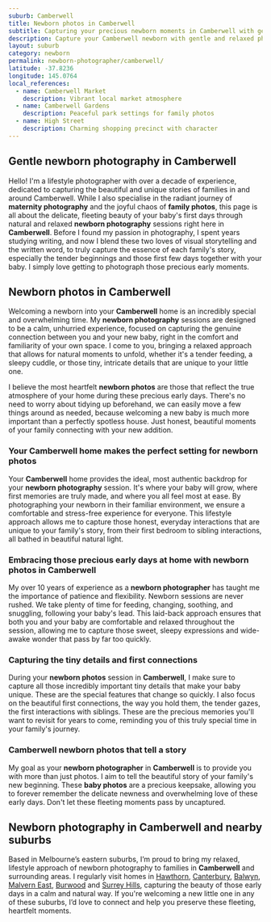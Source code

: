 ```yaml
---
suburb: Camberwell
title: Newborn photos in Camberwell
subtitle: Capturing your precious newborn moments in Camberwell with gentle photography
description: Capture your Camberwell newborn with gentle and relaxed photography. Newborn sessions are available in your home for maximum comfort and convenience.
layout: suburb
category: newborn
permalink: newborn-photographer/camberwell/
latitude: -37.8236
longitude: 145.0764
local_references:
  - name: Camberwell Market
    description: Vibrant local market atmosphere
  - name: Camberwell Gardens
    description: Peaceful park settings for family photos
  - name: High Street
    description: Charming shopping precinct with character
---
```


## Gentle newborn photography in Camberwell

Hello! I'm a lifestyle photographer with over a decade of experience, dedicated to capturing the beautiful and unique stories of families in and around Camberwell. While I also specialise in the radiant journey of **maternity photography** and the joyful chaos of **family photos**, this page is all about the delicate, fleeting beauty of your baby's first days through natural and relaxed **newborn photography** sessions right here in **Camberwell**. Before I found my passion in photography, I spent years studying writing, and now I blend these two loves of visual storytelling and the written word, to truly capture the essence of each family's story, especially the tender beginnings and those first few days together with your baby. I simply love getting to photograph those precious early moments.

## Newborn photos in Camberwell

Welcoming a newborn into your **Camberwell** home is an incredibly special and overwhelming time. My **newborn photography** sessions are designed to be a calm, unhurried experience, focused on capturing the genuine connection between you and your new baby, right in the comfort and familiarity of your own space. I come to you, bringing a relaxed approach that allows for natural moments to unfold, whether it's a tender feeding, a sleepy cuddle, or those tiny, intricate details that are unique to your little one.

I believe the most heartfelt **newborn photos** are those that reflect the true atmosphere of your home during these precious early days. There's no need to worry about tidying up beforehand, we can easily move a few things around as needed, because welcoming a new baby is much more important than a perfectly spotless house. Just honest, beautiful moments of your family connecting with your new addition.

### Your Camberwell home makes the perfect setting for newborn photos

Your **Camberwell** home provides the ideal, most authentic backdrop for your **newborn photography** session. It's where your baby will grow, where first memories are truly made, and where you all feel most at ease. By photographing your newborn in their familiar environment, we ensure a comfortable and stress-free experience for everyone. This lifestyle approach allows me to capture those honest, everyday interactions that are unique to your family's story, from their first bedroom to sibling interactions, all bathed in beautiful natural light.

### Embracing those precious early days at home with newborn photos in Camberwell

My over 10 years of experience as a **newborn photographer** has taught me the importance of patience and flexibility. Newborn sessions are never rushed. We take plenty of time for feeding, changing, soothing, and snuggling, following your baby's lead. This laid-back approach ensures that both you and your baby are comfortable and relaxed throughout the session, allowing me to capture those sweet, sleepy expressions and wide-awake wonder that pass by far too quickly.

### Capturing the tiny details and first connections

During your **newborn photos** session in **Camberwell**, I make sure to capture all those incredibly important tiny details that make your baby unique. These are the special features that change so quickly. I also focus on the beautiful first connections, the way you hold them, the tender gazes, the first interactions with siblings. These are the precious memories you'll want to revisit for years to come, reminding you of this truly special time in your family's journey.

### Camberwell newborn photos that tell a story

My goal as your **newborn photographer** in **Camberwell** is to provide you with more than just photos. I aim to tell the beautiful story of your family's new beginning. These **baby photos** are a precious keepsake, allowing you to forever remember the delicate newness and overwhelming love of these early days. Don't let these fleeting moments pass by uncaptured.

## Newborn photography in Camberwell and nearby suburbs

Based in Melbourne’s eastern suburbs, I’m proud to bring my relaxed, lifestyle approach of newborn photography to families in **Camberwell** and surrounding areas. I regularly visit homes in [Hawthorn](newborn-photos/hawthorn/), [Canterbury](newborn-photos/canterbury/), [Balwyn](newborn-photos/balwyn/), [Malvern East](newborn-photos/malvern-east/), [Burwood](newborn-photos/burwood/) and [Surrey Hills](newborn-photos/surrey-hills/), capturing the beauty of those early days in a calm and natural way. If you're welcoming a new little one in any of these suburbs, I’d love to connect and help you preserve these fleeting, heartfelt moments.
